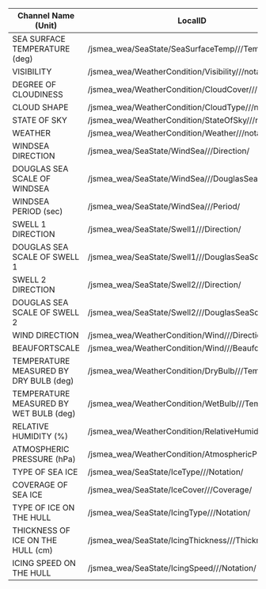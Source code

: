 | Channel Name (Unit)                    	| LocalID                                             	|
|----------------------------------------	|-----------------------------------------------------	|
| SEA SURFACE TEMPERATURE (deg)          	| /jsmea_wea/SeaState/SeaSurfaceTemp///Temp/          	|
| VISIBILITY                             	| /jsmea_wea/WeatherCondition/Visibility///notation/  	|
| DEGREE OF CLOUDINESS                   	| /jsmea_wea/WeatherCondition/CloudCover///coverage/  	|
| CLOUD SHAPE                            	| /jsmea_wea/WeatherCondition/CloudType///notation/   	|
| STATE OF SKY                           	| /jsmea_wea/WeatherCondition/StateOfSky///notation/  	|
| WEATHER                                	| /jsmea_wea/WeatherCondition/Weather///notation/     	|
| WINDSEA DIRECTION                      	| /jsmea_wea/SeaState/WindSea///Direction/            	|
| DOUGLAS SEA SCALE OF WINDSEA           	| /jsmea_wea/SeaState/WindSea///DouglasSeaScale/      	|
| WINDSEA PERIOD (sec)                   	| /jsmea_wea/SeaState/WindSea///Period/               	|
| SWELL 1 DIRECTION                      	| /jsmea_wea/SeaState/Swell1///Direction/             	|
| DOUGLAS SEA SCALE OF SWELL 1           	| /jsmea_wea/SeaState/Swell1///DouglasSeaScale/       	|
| SWELL 2 DIRECTION                      	| /jsmea_wea/SeaState/Swell2///Direction/             	|
| DOUGLAS SEA SCALE OF SWELL 2           	| /jsmea_wea/SeaState/Swell2///DouglasSeaScale/       	|
| WIND DIRECTION                         	| /jsmea_wea/WeatherCondition/Wind///Direction/       	|
| BEAUFORTSCALE                          	| /jsmea_wea/WeatherCondition/Wind///BeaufortScale/   	|
| TEMPERATURE MEASURED BY DRY BULB (deg) 	| /jsmea_wea/WeatherCondition/DryBulb///Temp/         	|
| TEMPERATURE MEASURED BY WET BULB (deg) 	| /jsmea_wea/WeatherCondition/WetBulb///Temp/         	|
| RELATIVE HUMIDITY (%)                  	| /jsmea_wea/WeatherCondition/RelativeHumidity////    	|
| ATMOSPHERIC PRESSURE (hPa)             	| /jsmea_wea/WeatherCondition/AtmosphericPressure//// 	|
| TYPE OF SEA ICE                        	| /jsmea_wea/SeaState/IceType///Notation/             	|
| COVERAGE OF SEA ICE                    	| /jsmea_wea/SeaState/IceCover///Coverage/            	|
| TYPE OF ICE ON THE HULL                	| /jsmea_wea/SeaState/IcingType///Notation/           	|
| THICKNESS OF ICE ON THE HULL (cm)      	| /jsmea_wea/SeaState/IcingThickness///Thickness/     	|
| ICING SPEED ON THE HULL                	| /jsmea_wea/SeaState/IcingSpeed///Notation/          	|